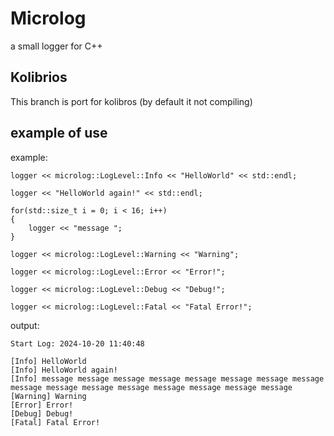 # Microlog

a small logger for C++

## Kolibrios

This branch is port for kolibros (by default it not compiling)


## example of use
example:
```
logger << microlog::LogLevel::Info << "HelloWorld" << std::endl;

logger << "HelloWorld again!" << std::endl;

for(std::size_t i = 0; i < 16; i++)
{
	logger << "message ";
}

logger << microlog::LogLevel::Warning << "Warning";

logger << microlog::LogLevel::Error << "Error!";

logger << microlog::LogLevel::Debug << "Debug!";

logger << microlog::LogLevel::Fatal << "Fatal Error!";
```

output:

```
Start Log: 2024-10-20 11:40:48

[Info] HelloWorld
[Info] HelloWorld again!
[Info] message message message message message message message message message message message message message message message message 
[Warning] Warning
[Error] Error!
[Debug] Debug!
[Fatal] Fatal Error!
```
